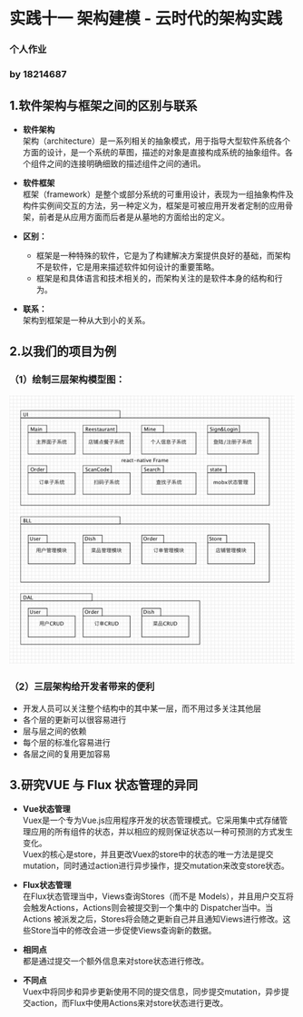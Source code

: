 # 实践十一 架构建模 - 云时代的架构实践
### 个人作业 
### by 18214687

## 1.软件架构与框架之间的区别与联系
* <b>软件架构</b>  
  架构（architecture）是一系列相关的抽象模式，用于指导大型软件系统各个方面的设计，是一个系统的草图，描述的对象是直接构成系统的抽象组件。各个组件之间的连接明确细致的描述组件之间的通讯。

* <b>软件框架</b>  
  框架（framework）是整个或部分系统的可重用设计，表现为一组抽象构件及构件实例间交互的方法，另一种定义为，框架是可被应用开发者定制的应用骨架，前者是从应用方面而后者是从墓地的方面给出的定义。

* <b>区别：</b>  
  - 框架是一种特殊的软件，它是为了构建解决方案提供良好的基础，而架构不是软件，它是用来描述软件如何设计的重要策略。
  - 框架是和具体语言和技术相关的，而架构关注的是软件本身的结构和行为。

* <b>联系：</b>  
  架构到框架是一种从大到小的关系。

## 2.以我们的项目为例 
### （1）绘制三层架构模型图：
![三层架构模型](img/architecture_diagram/zwx.png)

### （2）三层架构给开发者带来的便利
* 开发人员可以关注整个结构中的其中某一层，而不用过多关注其他层
* 各个层的更新可以很容易进行
* 层与层之间的依赖
* 每个层的标准化容易进行
* 各层之间的复用更加容易

## 3.研究VUE 与 Flux 状态管理的异同
* <b>Vue状态管理</b>  
  Vuex是一个专为Vue.js应用程序开发的状态管理模式。它采用集中式存储管理应用的所有组件的状态，并以相应的规则保证状态以一种可预测的方式发生变化。  
  Vuex的核心是store，并且更改Vuex的store中的状态的唯一方法是提交 mutation，同时通过action进行异步操作，提交mutation来改变store状态。

* <b>Flux状态管理 </b>  
  在Flux状态管理当中，Views查询Stores（而不是 Models），并且用户交互将会触发Actions，Actions则会被提交到一个集中的 Dispatcher当中。当Actions 被派发之后，Stores将会随之更新自己并且通知Views进行修改。这些Store当中的修改会进一步促使Views查询新的数据。

* <b>相同点</b>  
  都是通过提交一个额外信息来对store状态进行修改。

* <b>不同点</b>   
  Vuex中将同步和异步更新使用不同的提交信息，同步提交mutation，异步提交action，而Flux中使用Actions来对store状态进行更改。